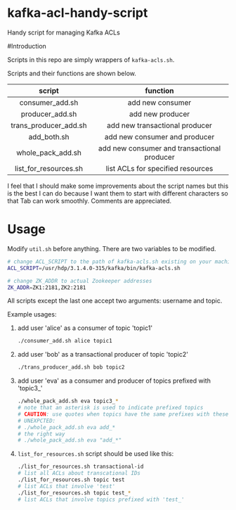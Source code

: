 # kafka-acl-handy-script
Handy script for managing Kafka ACLs

#Introduction

Scripts in this repo are simply wrappers of `kafka-acls.sh`.

Scripts and their functions are shown below.

|        script         |                  function                   |
| :-------------------: | :-----------------------------------------: |
|    consumer_add.sh    |              add new consumer               |
|    producer_add.sh    |              add new producer               |
| trans_producer_add.sh |       add new transactional producer        |
|      add_both.sh      |        add new consumer and producer        |
|   whole_pack_add.sh   | add new consumer and transactional producer |
| list_for_resources.sh |      list ACLs for specified resources      |

I feel that I should make some improvements about the script names but this is the best I can do because I want them to start with different characters so that Tab can work smoothly. Comments are appreciated.

# Usage

Modify `util.sh` before anything. There are two variables to be modified.

```bash
# change ACL_SCRIPT to the path of kafka-acls.sh existing on your machine
ACL_SCRIPT=/usr/hdp/3.1.4.0-315/kafka/bin/kafka-acls.sh

# change ZK_ADDR to actual Zookeeper addresses
ZK_ADDR=ZK1:2181,ZK2:2181
```

All scripts except the last one accept two arguments: username and topic. 

Example usages:

1. add user 'alice' as a consumer of topic 'topic1'

   ```bash
   ./consumer_add.sh alice topic1
   ```

2. add user 'bob' as a transactional producer of topic 'topic2'

   ```bash
   ./trans_producer_add.sh bob topic2
   ```

3. add user 'eva' as a consumer and producer of topics prefixed with 'topic3_'

   ```bash
   ./whole_pack_add.sh eva topic3_*
   # note that an asterisk is used to indicate prefixed topics
   # CAUTION: use quotes when topics have the same prefixes with these script names to avoid path expansion
   # UNEXPCTED:
   # ./whole_pack_add.sh eva add_*
   # the right way
   # ./whole_pack_add.sh eva "add_*"
   ```

4. `list_for_resources.sh` script should be used like this:

   ```bash
   ./list_for_resources.sh transactional-id
   # list all ACLs about transcational IDs
   ./list_for_resources.sh topic test
   # list ACLs that involve 'test'
   ./list_for_resources.sh topic test_*
   # list ACLs that involve topics prefixed with 'test_'
   ```

   

